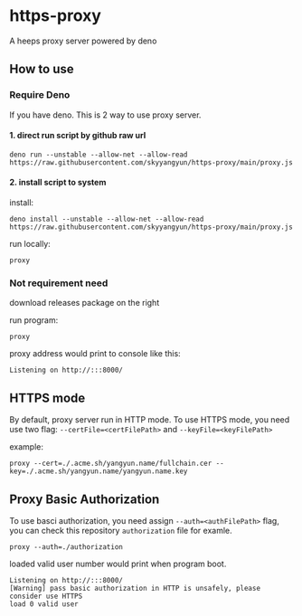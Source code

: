 # https-proxy
A heeps proxy server powered by deno

## How to use

### Require Deno
If you have deno. This is 2 way to use proxy server.
#### 1. direct run script by github raw url
```shell
deno run --unstable --allow-net --allow-read https://raw.githubusercontent.com/skyyangyun/https-proxy/main/proxy.js
```

#### 2. install script to system
install:
```shell
deno install --unstable --allow-net --allow-read https://raw.githubusercontent.com/skyyangyun/https-proxy/main/proxy.js
```

run locally:
```shell
proxy
```


### Not requirement need
download releases package on the right

run program:
```shell
proxy
```
proxy address would print to console like this:
```shell
Listening on http://:::8000/
```

## HTTPS mode
By default, proxy server run in HTTP mode. To use HTTPS mode, you need use two flag:
`--certFile=<certFilePath>` and `--keyFile=<keyFilePath>`

example:
```shell
proxy --cert=./.acme.sh/yangyun.name/fullchain.cer --key=./.acme.sh/yangyun.name/yangyun.name.key
```

## Proxy Basic Authorization
To use basci authorization, you need assign `--auth=<authFilePath>` flag,
you can check this repository `authorization` file for examle.

```shell
proxy --auth=./authorization
```

loaded valid user number would print when program boot.
```shell
Listening on http://:::8000/
[Warning] pass basic authorization in HTTP is unsafely, please consider use HTTPS
load 0 valid user
```
